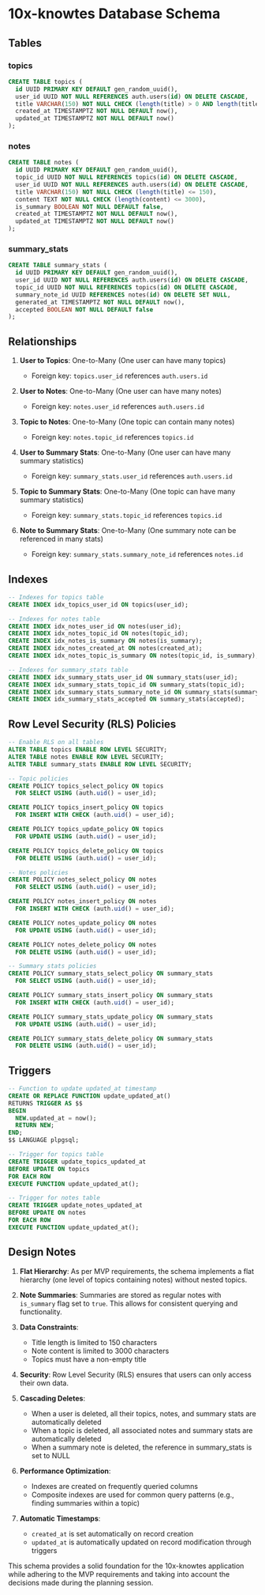 # 10x-knowtes Database Schema

## Tables

### topics
```sql
CREATE TABLE topics (
  id UUID PRIMARY KEY DEFAULT gen_random_uuid(),
  user_id UUID NOT NULL REFERENCES auth.users(id) ON DELETE CASCADE,
  title VARCHAR(150) NOT NULL CHECK (length(title) > 0 AND length(title) <= 150),
  created_at TIMESTAMPTZ NOT NULL DEFAULT now(),
  updated_at TIMESTAMPTZ NOT NULL DEFAULT now()
);
```

### notes
```sql
CREATE TABLE notes (
  id UUID PRIMARY KEY DEFAULT gen_random_uuid(),
  topic_id UUID NOT NULL REFERENCES topics(id) ON DELETE CASCADE,
  user_id UUID NOT NULL REFERENCES auth.users(id) ON DELETE CASCADE,
  title VARCHAR(150) NOT NULL CHECK (length(title) <= 150),
  content TEXT NOT NULL CHECK (length(content) <= 3000),
  is_summary BOOLEAN NOT NULL DEFAULT false,
  created_at TIMESTAMPTZ NOT NULL DEFAULT now(),
  updated_at TIMESTAMPTZ NOT NULL DEFAULT now()
);
```

### summary_stats
```sql
CREATE TABLE summary_stats (
  id UUID PRIMARY KEY DEFAULT gen_random_uuid(),
  user_id UUID NOT NULL REFERENCES auth.users(id) ON DELETE CASCADE,
  topic_id UUID NOT NULL REFERENCES topics(id) ON DELETE CASCADE,
  summary_note_id UUID REFERENCES notes(id) ON DELETE SET NULL,
  generated_at TIMESTAMPTZ NOT NULL DEFAULT now(),
  accepted BOOLEAN NOT NULL DEFAULT false
);
```

## Relationships

1. **User to Topics**: One-to-Many (One user can have many topics)
   - Foreign key: `topics.user_id` references `auth.users.id`

2. **User to Notes**: One-to-Many (One user can have many notes)
   - Foreign key: `notes.user_id` references `auth.users.id`

3. **Topic to Notes**: One-to-Many (One topic can contain many notes)
   - Foreign key: `notes.topic_id` references `topics.id`

4. **User to Summary Stats**: One-to-Many (One user can have many summary statistics)
   - Foreign key: `summary_stats.user_id` references `auth.users.id`

5. **Topic to Summary Stats**: One-to-Many (One topic can have many summary statistics)
   - Foreign key: `summary_stats.topic_id` references `topics.id`

6. **Note to Summary Stats**: One-to-Many (One summary note can be referenced in many stats)
   - Foreign key: `summary_stats.summary_note_id` references `notes.id`

## Indexes

```sql
-- Indexes for topics table
CREATE INDEX idx_topics_user_id ON topics(user_id);

-- Indexes for notes table
CREATE INDEX idx_notes_user_id ON notes(user_id);
CREATE INDEX idx_notes_topic_id ON notes(topic_id);
CREATE INDEX idx_notes_is_summary ON notes(is_summary);
CREATE INDEX idx_notes_created_at ON notes(created_at);
CREATE INDEX idx_notes_topic_is_summary ON notes(topic_id, is_summary);

-- Indexes for summary_stats table
CREATE INDEX idx_summary_stats_user_id ON summary_stats(user_id);
CREATE INDEX idx_summary_stats_topic_id ON summary_stats(topic_id);
CREATE INDEX idx_summary_stats_summary_note_id ON summary_stats(summary_note_id);
CREATE INDEX idx_summary_stats_accepted ON summary_stats(accepted);
```

## Row Level Security (RLS) Policies

```sql
-- Enable RLS on all tables
ALTER TABLE topics ENABLE ROW LEVEL SECURITY;
ALTER TABLE notes ENABLE ROW LEVEL SECURITY;
ALTER TABLE summary_stats ENABLE ROW LEVEL SECURITY;

-- Topic policies
CREATE POLICY topics_select_policy ON topics 
  FOR SELECT USING (auth.uid() = user_id);

CREATE POLICY topics_insert_policy ON topics 
  FOR INSERT WITH CHECK (auth.uid() = user_id);

CREATE POLICY topics_update_policy ON topics 
  FOR UPDATE USING (auth.uid() = user_id);

CREATE POLICY topics_delete_policy ON topics 
  FOR DELETE USING (auth.uid() = user_id);

-- Notes policies
CREATE POLICY notes_select_policy ON notes 
  FOR SELECT USING (auth.uid() = user_id);

CREATE POLICY notes_insert_policy ON notes 
  FOR INSERT WITH CHECK (auth.uid() = user_id);

CREATE POLICY notes_update_policy ON notes 
  FOR UPDATE USING (auth.uid() = user_id);

CREATE POLICY notes_delete_policy ON notes 
  FOR DELETE USING (auth.uid() = user_id);

-- Summary stats policies
CREATE POLICY summary_stats_select_policy ON summary_stats 
  FOR SELECT USING (auth.uid() = user_id);

CREATE POLICY summary_stats_insert_policy ON summary_stats 
  FOR INSERT WITH CHECK (auth.uid() = user_id);

CREATE POLICY summary_stats_update_policy ON summary_stats 
  FOR UPDATE USING (auth.uid() = user_id);

CREATE POLICY summary_stats_delete_policy ON summary_stats 
  FOR DELETE USING (auth.uid() = user_id);
```

## Triggers

```sql
-- Function to update updated_at timestamp
CREATE OR REPLACE FUNCTION update_updated_at()
RETURNS TRIGGER AS $$
BEGIN
  NEW.updated_at = now();
  RETURN NEW;
END;
$$ LANGUAGE plpgsql;

-- Trigger for topics table
CREATE TRIGGER update_topics_updated_at
BEFORE UPDATE ON topics
FOR EACH ROW
EXECUTE FUNCTION update_updated_at();

-- Trigger for notes table
CREATE TRIGGER update_notes_updated_at
BEFORE UPDATE ON notes
FOR EACH ROW
EXECUTE FUNCTION update_updated_at();
```

## Design Notes

1. **Flat Hierarchy**: As per MVP requirements, the schema implements a flat hierarchy (one level of topics containing notes) without nested topics.

2. **Note Summaries**: Summaries are stored as regular notes with `is_summary` flag set to `true`. This allows for consistent querying and functionality.

3. **Data Constraints**: 
   - Title length is limited to 150 characters
   - Note content is limited to 3000 characters
   - Topics must have a non-empty title

4. **Security**: Row Level Security (RLS) ensures that users can only access their own data.

5. **Cascading Deletes**: 
   - When a user is deleted, all their topics, notes, and summary stats are automatically deleted
   - When a topic is deleted, all associated notes and summary stats are automatically deleted
   - When a summary note is deleted, the reference in summary_stats is set to NULL

6. **Performance Optimization**: 
   - Indexes are created on frequently queried columns
   - Composite indexes are used for common query patterns (e.g., finding summaries within a topic)

7. **Automatic Timestamps**: 
   - `created_at` is set automatically on record creation
   - `updated_at` is automatically updated on record modification through triggers

This schema provides a solid foundation for the 10x-knowtes application while adhering to the MVP requirements and taking into account the decisions made during the planning session. 